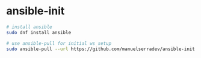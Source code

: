 # ansible-init

```bash
# install ansible
sudo dnf install ansible

# use ansible-pull for initial ws setup
sudo ansible-pull --url https://github.com/manuelserradev/ansible-init
```
